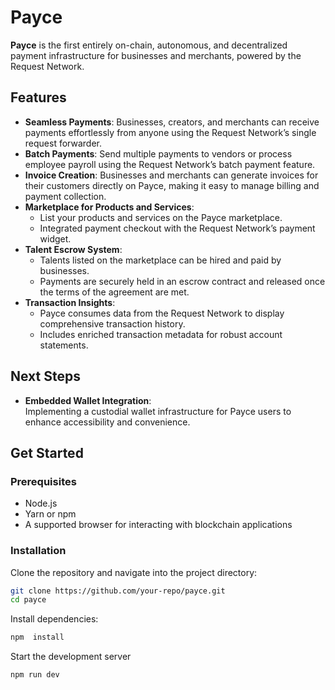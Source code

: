 # Payce  

**Payce** is the first entirely on-chain, autonomous, and decentralized payment infrastructure for businesses and merchants, powered by the Request Network.  

## Features  

- **Seamless Payments**: Businesses, creators, and merchants can receive payments effortlessly from anyone using the Request Network’s single request forwarder.  
- **Batch Payments**: Send multiple payments to vendors or process employee payroll using the Request Network’s batch payment feature.
- **Invoice Creation**: Businesses and merchants can generate invoices for their customers directly on Payce, making it easy to manage billing and payment collection.   
- **Marketplace for Products and Services**:  
  - List your products and services on the Payce marketplace.  
  - Integrated payment checkout with the Request Network’s payment widget.  
- **Talent Escrow System**:  
  - Talents listed on the marketplace can be hired and paid by businesses.  
  - Payments are securely held in an escrow contract and released once the terms of the agreement are met.  
- **Transaction Insights**:  
  - Payce consumes data from the Request Network to display comprehensive transaction history.  
  - Includes enriched transaction metadata for robust account statements.  

## Next Steps  

- **Embedded Wallet Integration**:  
  Implementing a custodial wallet infrastructure for Payce users to enhance accessibility and convenience.  

## Get Started  

### Prerequisites  

- Node.js  
- Yarn or npm  
- A supported browser for interacting with blockchain applications  

### Installation  

Clone the repository and navigate into the project directory:  

```bash  
git clone https://github.com/your-repo/payce.git  
cd payce  
```

Install dependencies:
```bash
npm  install 
```

Start the development server
```bash
npm run dev
```
